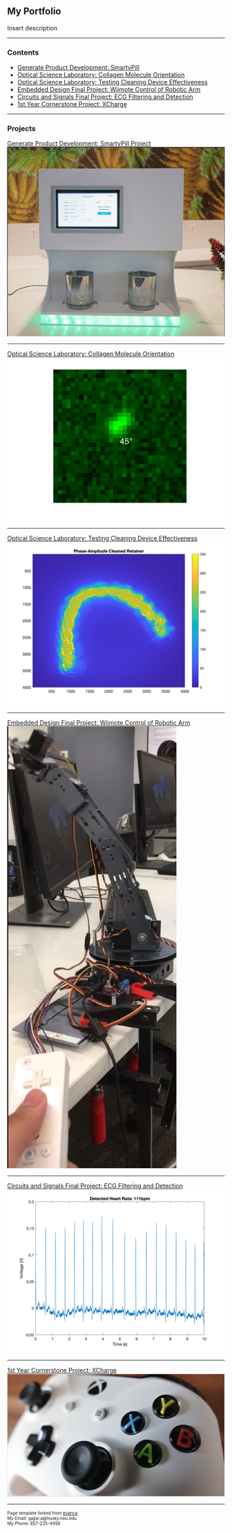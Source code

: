 ## My Portfolio

Insert description

---

### Contents

- [Generate Product Development: SmartyPill](/smarty_pill)
- [Optical Science Laboratory: Collagen Molecule Orientation](/collagen)
- [Optical Science Laboratory: Testing Cleaning Device Effectiveness](/cleaning_device)
- [Embedded Design Final Project: Wiimote Control of Robotic Arm](/embedded_design)
- [Circuits and Signals Final Project: ECG Filtering and Detection](/circuits_final)
- [1st Year Cornerstone Project: XCharge](/xcharge)

---

### Projects

[Generate Product Development: SmartyPill Project](/smarty_pill)
<img src="images/smarty_pill_sample_design.png?raw=true"/>

---

[Optical Science Laboratory: Collagen Molecule Orientation](/collagen)
<img src="images/collagen_result_simple_CNN.png?raw=true"/>

---

[Optical Science Laboratory: Testing Cleaning Device Effectiveness](/cleaning_device)
<img src="images/cleaning_toi_cleanboi.png?raw=true"/>

---
[Embedded Design Final Project: Wiimote Control of Robotic Arm](/embedded_design)
<img src="images/embedded_header.png?raw=true"/>

---
[Circuits and Signals Final Project: ECG Filtering and Detection](/circuits_final)
<img src="images/circuits_header.png?raw=true"/>

---
[1st Year Cornerstone Project: XCharge](/xcharge)
<img src="images/xcharge_header.png?raw=true"/>

---

<p style="font-size:10px">Page template forked from <a href="https://github.com/evanca/quick-portfolio">evanca</a><br>
My Email: gajjar.a@husky.neu.edu <br> My Phone: 857-225-4456</p>
<!-- Remove above link if you don't want to attibute -->
